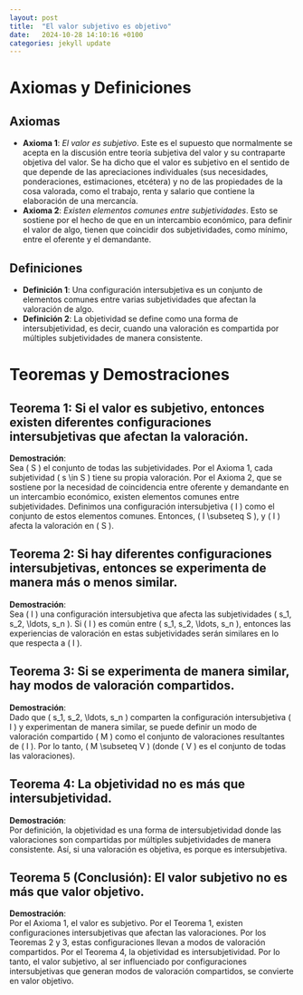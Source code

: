 ```yaml
---
layout: post
title:  "El valor subjetivo es objetivo"
date:   2024-10-28 14:10:16 +0100
categories: jekyll update
---
```


# Axiomas y Definiciones

## Axiomas

- **Axioma 1**: *El valor es subjetivo*. Este es el supuesto que normalmente se acepta en la discusión entre teoría subjetiva del valor y su contraparte objetiva del valor. Se ha dicho que el valor es subjetivo en el sentido de que depende de las apreciaciones individuales (sus necesidades, ponderaciones, estimaciones, etcétera) y no de las propiedades de la cosa valorada, como el trabajo, renta y salario que contiene la elaboración de una mercancía. 
- **Axioma 2**: *Existen elementos comunes entre subjetividades*. Esto se sostiene por el hecho de que en un intercambio económico, para definir el valor de algo, tienen que coincidir dos subjetividades, como mínimo, entre el oferente y el demandante.

## Definiciones

- **Definición 1**: Una configuración intersubjetiva es un conjunto de elementos comunes entre varias subjetividades que afectan la valoración de algo.
- **Definición 2**: La objetividad se define como una forma de intersubjetividad, es decir, cuando una valoración es compartida por múltiples subjetividades de manera consistente.

# Teoremas y Demostraciones

## Teorema 1: Si el valor es subjetivo, entonces existen diferentes configuraciones intersubjetivas que afectan la valoración.

**Demostración**:  
Sea \( S \) el conjunto de todas las subjetividades. Por el Axioma 1, cada subjetividad \( s \in S \) tiene su propia valoración. Por el Axioma 2, que se sostiene por la necesidad de coincidencia entre oferente y demandante en un intercambio económico, existen elementos comunes entre subjetividades. Definimos una configuración intersubjetiva \( I \) como el conjunto de estos elementos comunes. Entonces, \( I \subseteq S \), y \( I \) afecta la valoración en \( S \).

## Teorema 2: Si hay diferentes configuraciones intersubjetivas, entonces se experimenta de manera más o menos similar.

**Demostración**:  
Sea \( I \) una configuración intersubjetiva que afecta las subjetividades \( s_1, s_2, \ldots, s_n \). Si \( I \) es común entre \( s_1, s_2, \ldots, s_n \), entonces las experiencias de valoración en estas subjetividades serán similares en lo que respecta a \( I \).

## Teorema 3: Si se experimenta de manera similar, hay modos de valoración compartidos.

**Demostración**:  
Dado que \( s_1, s_2, \ldots, s_n \) comparten la configuración intersubjetiva \( I \) y experimentan de manera similar, se puede definir un modo de valoración compartido \( M \) como el conjunto de valoraciones resultantes de \( I \). Por lo tanto, \( M \subseteq V \) (donde \( V \) es el conjunto de todas las valoraciones).

## Teorema 4: La objetividad no es más que intersubjetividad.

**Demostración**:  
Por definición, la objetividad es una forma de intersubjetividad donde las valoraciones son compartidas por múltiples subjetividades de manera consistente. Así, si una valoración es objetiva, es porque es intersubjetiva.

## Teorema 5 (Conclusión): El valor subjetivo no es más que valor objetivo.

**Demostración**:  
Por el Axioma 1, el valor es subjetivo. Por el Teorema 1, existen configuraciones intersubjetivas que afectan las valoraciones. Por los Teoremas 2 y 3, estas configuraciones llevan a modos de valoración compartidos. Por el Teorema 4, la objetividad es intersubjetividad. Por lo tanto, el valor subjetivo, al ser influenciado por configuraciones intersubjetivas que generan modos de valoración compartidos, se convierte en valor objetivo.
